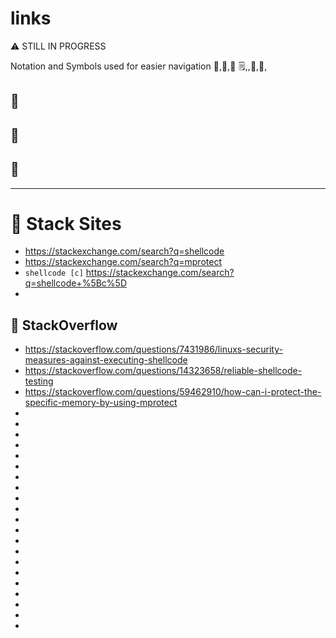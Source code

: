 # links

⚠️  STILL IN PROGRESS




Notation and Symbols used for easier navigation
📘,📗,📙 🗒️,,📖,📓,


## 📗 
## 📘 
## 📙 


-----

# 📘 Stack Sites

- https://stackexchange.com/search?q=shellcode
- https://stackexchange.com/search?q=mprotect
- `shellcode [c]` https://stackexchange.com/search?q=shellcode+%5Bc%5D
- 

##  📙 StackOverflow

- https://stackoverflow.com/questions/7431986/linuxs-security-measures-against-executing-shellcode
- https://stackoverflow.com/questions/14323658/reliable-shellcode-testing
- https://stackoverflow.com/questions/59462910/how-can-i-protect-the-specific-memory-by-using-mprotect
- 
- 
- 
- 
- 
- 
- 
- 
- 
- 
- 
- 
- 
- 
- 
- 
- 
- 
- 
- 
- 























